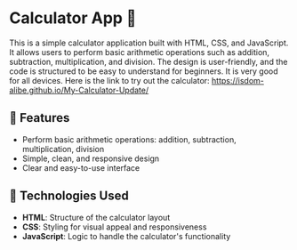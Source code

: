 # Calculator App 🧮  

This is a simple calculator application built with HTML, CSS, and JavaScript. It allows users to perform basic arithmetic operations such as addition, subtraction, multiplication, and division. The design is user-friendly, and the code is structured to be easy to understand for beginners.
It is very good for all devices. Here is the link to try out the calculator: https://isdom-alibe.github.io/My-Calculator-Update/
## 🌟 Features  
- Perform basic arithmetic operations: addition, subtraction, multiplication, division  
- Simple, clean, and responsive design  
- Clear and easy-to-use interface  

## 🚀 Technologies Used  
- **HTML**: Structure of the calculator layout  
- **CSS**: Styling for visual appeal and responsiveness  
- **JavaScript**: Logic to handle the calculator's functionality 
